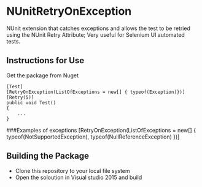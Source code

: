 # NUnitRetryOnException
NUnit extension that catches exceptions and allows the test to be retried using the NUnit Retry Attribute; 
Very useful for Selenium UI automated tests. 

## Instructions for Use
Get the package from Nuget

    [Test]
    [RetryOnException(ListOfExceptions = new[] { typeof(Exception)})]
    [Retry(5)]
    public void Test()
    {
        ...
    }

###Examples of exceptions
[RetryOnException(ListOfExceptions = new[] { typeof(NotSupportedException), typeof(NullReferenceException) })]




## Building the Package

* Clone this repository to your local file system
* Open the soloution in Visual studio 2015 and build

